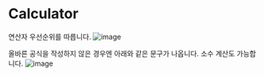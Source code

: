 # Calculator

연산자 우선순위를 따릅니다.
![image](https://github.com/ParkDH0809/Calculator/assets/99964675/1e915eea-65a9-4ad9-821a-23a72bc2068e)


올바른 공식을 작성하지 않은 경우엔 아래와 같은 문구가 나옵니다.
소수 계산도 가능합니다.
![image](https://github.com/ParkDH0809/Calculator/assets/99964675/d202adaa-16db-4bba-a6ed-849af1a6395b)


